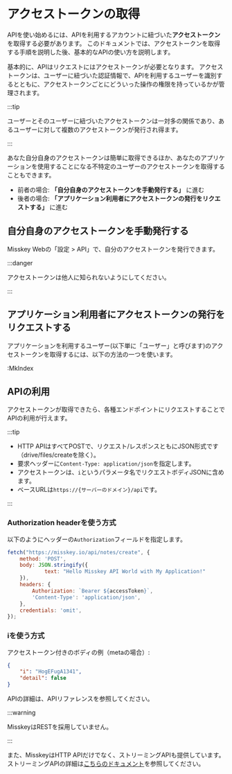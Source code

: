 # アクセストークンの取得

APIを使い始めるには、APIを利用するアカウントに紐づいた**アクセストークン**を取得する必要があります。
このドキュメントでは、アクセストークンを取得する手順を説明した後、基本的なAPIの使い方を説明します。

基本的に、APIはリクエストにはアクセストークンが必要となります。
アクセストークンは、ユーザーに紐づいた認証情報で、APIを利用するユーザーを識別するとともに、アクセストークンごとにどういった操作の権限を持っているかが管理されます。

:::tip

ユーザーとそのユーザーに紐づいたアクセストークンは一対多の関係であり、あるユーザーに対して複数のアクセストークンが発行され得ます。

:::

あなた自分自身のアクセストークンは簡単に取得できるほか、あなたのアプリケーションを使用することになる不特定のユーザーのアクセストークンを取得することもできます。

- 前者の場合: **「自分自身のアクセストークンを手動発行する」** に進む
- 後者の場合: **「アプリケーション利用者にアクセストークンの発行をリクエストする」** に進む

## 自分自身のアクセストークンを手動発行する
Misskey Webの「設定 > API」で、自分のアクセストークンを発行できます。

:::danger

アクセストークンは他人に知られないようにしてください。

:::

## アプリケーション利用者にアクセストークンの発行をリクエストする
アプリケーションを利用するユーザー(以下単に「ユーザー」と呼びます)のアクセストークンを取得するには、以下の方法の一つを使います。

:MkIndex

## APIの利用

アクセストークンが取得できたら、各種エンドポイントにリクエストすることでAPIの利用が行えます。

:::tip

- HTTP APIはすべてPOSTで、リクエスト/レスポンスともにJSON形式です（drive/files/createを除く）。
- 要求ヘッダーに`Content-Type: application/json`を指定します。
- アクセストークンは、`i`というパラメータ名でリクエストボディJSONに含めます。
- ベースURLは`https://{サーバーのドメイン}/api`です。

:::

### Authorization headerを使う方式

以下のようにヘッダーの`Authorization`フィールドを指定します。

```js
fetch("https://misskey.io/api/notes/create", {
	method: 'POST',
	body: JSON.stringify({
			text: "Hello Misskey API World with My Application!"
	}),
	headers: {
		Authorization: `Bearer ${accessToken}`,
		'Content-Type': 'application/json',
	},
	credentials: 'omit',
});
```

### iを使う方式

アクセストークン付きのボディの例（metaの場合）:

```json
{
    "i": "HogEFugA1341",
    "detail": false
}
```

<!--TODO:「APIリファレンス」をリンクに差し替え-->
APIの詳細は、APIリファレンスを参照してください。

:::warning

MisskeyはRESTを採用していません。

:::

また、MisskeyはHTTP APIだけでなく、ストリーミングAPIも提供しています。ストリーミングAPIの詳細は[こちらのドキュメント](../streaming/)を参照してください。
